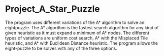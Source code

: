 # Project_A_Star_Puzzle
 The program uses different variations of the A* algorithm to solve an eightpuzzle. The A* algorithm is the fastest search algorithm for any kind of given heuristic as it must expand a minimum of A* nodes. The different types of variations are uniform cost search, A* with the Misplaced Tile heuristic, and A* with Euclidean Distance heuristic. The program allows the eight-puzzle to be solves with any of the three options.
